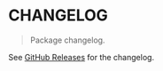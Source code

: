 # CHANGELOG

> Package changelog.

See [GitHub Releases](https://github.com/stdlib-js/array-base-flipud4d/releases) for the changelog.